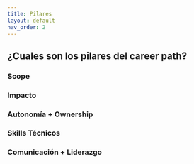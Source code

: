 ```yaml
---
title: Pilares
layout: default
nav_order: 2
---
```


## ¿Cuales son los pilares del career path?

### Scope

### Impacto

### Autonomía + Ownership

### Skills Técnicos

### Comunicación + Liderazgo